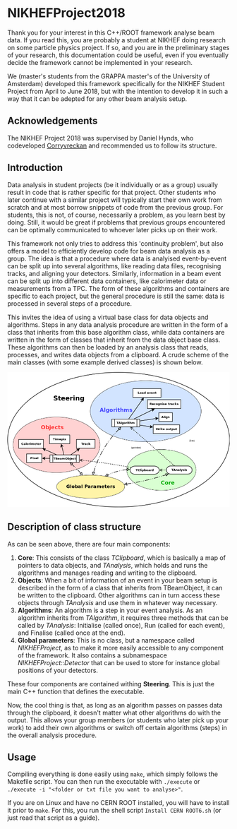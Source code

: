 # NIKHEFProject2018

Thank you for your interest in this C++/ROOT framework analyse beam data. If you read this, you are probably a student at NIKHEF doing research on some particle physics project. If so, and you are in the preliminary stages of your research, this documentation could be useful, even if you eventually decide the framework cannot be implemented in your research.

We (master's students from the GRAPPA master's of the University of Amsterdam) developed this framework specifically for the NIKHEF Student Project from April to June 2018, but with the intention to develop it in such a way that it can be adepted for any other beam analysis setup.

## Acknowledgements
The NIKHEF Project 2018 was supervised by Daniel Hynds, who codeveloped [Corryvreckan](https://gitlab.cern.ch/dhynds/corryvreckan) and recommended us to follow its structure.

## Introduction
Data analysis in student projects (be it individually or as a group) usually result in code that is rather specific for that project. Other students who later continue with a similar project will typically start their own work from scratch and at most borrow snippets of code from the previous group. For students, this is not, of course, necessarily a problem, as you learn best by doing. Still, it would be great if problems that previous groups encountered can be optimally communicated to whoever later picks up on their work.

This framework not only tries to address this 'continuity problem', but also offers a model to efficiently develop code for beam data analysis as a group. The idea is that a procedure where data is analyised event-by-event can be split up into several algorithms, like reading data files, recognising tracks, and aligning your detectors. Similarly, information in a beam event can be split up into different data containers, like calorimeter data or measurements from a TPC. The form of these algorithms and containers are specific to each project, but the general procedure is still the same: data is processed in several steps of a procedure.

This invites the idea of using a virtual base class for data objects and algorithms. Steps in any data analysis procedure are written in the form of a class that inherits from this base algorithm class, while data containers are written in the form of classes that inherit from the data object base class. These algorithms can then be loaded by an analysis class that reads, processes, and writes data objects from a clipboard. A crude scheme of the main classes (with some example derived classes) is shown below.

![Basic of class structure](https://github.com/redeboer/NIKHEFProject2018/blob/master/docs/structure_basic.png "Basic scheme of class structure")

## Description of class structure
As can be seen above, there are four main components:
1. **Core**: This consists of the class *TClipboard*, which is basically a map of pointers to data objects, and *TAnalysis*, which holds and runs the algorithms and manages reading and writing to the clipboard.
2. **Objects**: When a bit of information of an event in your beam setup is described in the form of a class that inherits from TBeamObject, it can be written to the clipboard. Other algorithms can in turn access these objects through *TAnalysis* and use them in whatever way necessary.
3. **Algorithms**: An algorithm is a step in your event analysis. As an algorithm inherits from *TAlgorithm*, it requires three methods that can be called by *TAnalysis*: Initialise (called once), Run (called for each event), and Finalise (called once at the end).
4. **Global parameters**: This is no class, but a namespace called *NIKHEFProject*, as to make it more easily accessible to any component of the framework. It also contains a subnamespace *NIKHEFProject::Detector* that can be used to store for instance global positions of your detectors.

These four components are contained withing **Steering**. This is just the main C++ function that defines the executable.

Now, the cool thing is that, as long as an algorithm passes on passes data through the clipboard, it doesn't matter what other algorithms do with the output. This allows your group members (or students who later pick up your work) to add their own algorithms or switch off certain algorithms (steps) in the overall analysis procedure.

## Usage
Compiling everything is done easily using `make`, which simply follows the Makefile script. You can then run the executable with `./execute` or `./execute -i "<folder or txt file you want to analyse>"`.

If you are on Linux and have no CERN ROOT installed, you will have to install it prior to `make`. For this, you run the shell script `Install CERN ROOT6.sh` (or just read that script as a guide).